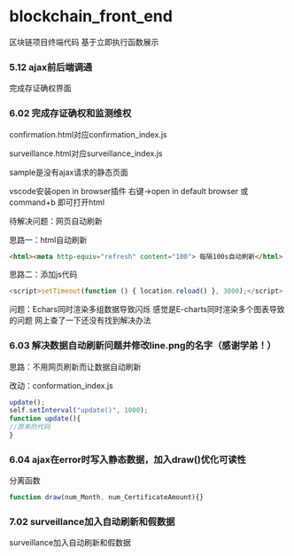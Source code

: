 # blockchain_front_end
区块链项目终端代码 
基于立即执行函数展示

### 5.12 ajax前后端调通
完成存证确权界面

### 6.02 完成存证确权和监测维权
confirmation.html对应confirmation_index.js

surveillance.html对应surveillance_index.js

sample是没有ajax请求的静态页面

vscode安装open in browser插件 右键->open in default browser 或 command+b 即可打开html

待解决问题：网页自动刷新

思路一：html自动刷新 
```html
<html><meta http-equiv="refresh" content="100"> 每隔100s自动刷新</html>
```

思路二：添加js代码
```javascript
<script>setTimeout(function () { location.reload() }, 3000);</script>
```

问题：Echars同时渲染多组数据导致闪烁 感觉是E-charts同时渲染多个图表导致的问题 网上查了一下还没有找到解决办法

### 6.03 解决数据自动刷新问题并修改line.png的名字（感谢学弟！）
思路：不用网页刷新而让数据自动刷新 

改动：conformation_index.js
```javascript
update();
self.setInterval("update()", 1000);
function update(){
//原来的代码
}
```

### 6.04 ajax在error时写入静态数据，加入draw()优化可读性
分离函数
```javascript
function draw(num_Month, num_CertificateAmount){}
```

### 7.02 surveillance加入自动刷新和假数据
surveillance加入自动刷新和假数据
